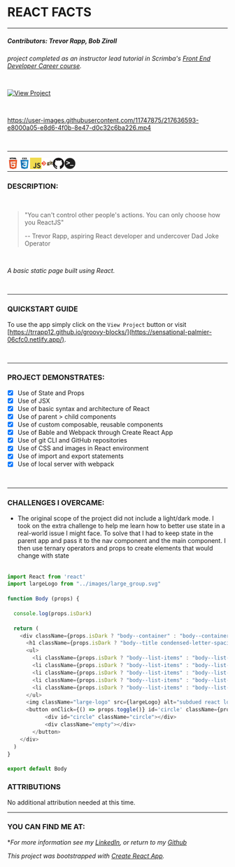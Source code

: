 
# REACT FACTS

---

##### Contributors: Trevor Rapp, Bob Ziroll

*project completed as an instructor lead tutorial in Scrimba's [Front End Developer Career course](https://scrimba.com/learn/frontend).*

<br/>

[![View Project](https://user-images.githubusercontent.com/11747875/141705232-471a0b9c-ca45-4540-a1b6-740c5e1becbe.png)](https://sensational-palmier-06cfc0.netlify.app/)

<br>


https://user-images.githubusercontent.com/11747875/217636593-e8000a05-e8d6-4f0b-8e47-d0c32c6ba226.mp4

<br/>

---

<img align="left" alt="HTML5" width="26px" src="https://raw.githubusercontent.com/github/explore/80688e429a7d4ef2fca1e82350fe8e3517d3494d/topics/html/html.png" />
<img align="left" alt="CSS3" width="26px" src="https://raw.githubusercontent.com/github/explore/80688e429a7d4ef2fca1e82350fe8e3517d3494d/topics/css/css.png" />
<img align="left" alt="JavaScript" width="26px" src="https://raw.githubusercontent.com/github/explore/80688e429a7d4ef2fca1e82350fe8e3517d3494d/topics/javascript/javascript.png" />
<img align="left" alt="Git" width="26px" src="https://raw.githubusercontent.com/github/explore/80688e429a7d4ef2fca1e82350fe8e3517d3494d/topics/git/git.png" />
<img align="left" alt="GitHub" width="26px" src="https://raw.githubusercontent.com/github/explore/78df643247d429f6cc873026c0622819ad797942/topics/github/github.png" />
<img align="left" alt="Terminal" width="26px" src="https://raw.githubusercontent.com/github/explore/80688e429a7d4ef2fca1e82350fe8e3517d3494d/topics/terminal/terminal.png" />

<br>

---

### DESCRIPTION:

<br/>

> "You can't control other people's actions.  You can only choose how you ReactJS"
>
> -- Trevor Rapp, aspiring React developer and undercover Dad Joke Operator

<br/>

*A basic static page built using React.*

<br/>

---

### QUICKSTART GUIDE

To use the app simply click on the ```View Project``` button or visit <a href="https://sensational-palmier-06cfc0.netlify.app/">[https://trrapp12.github.io/groovy-blocks/](https://sensational-palmier-06cfc0.netlify.app/)</a>. 

<br/>

---

### PROJECT DEMONSTRATES:


- [X] Use of State and Props
- [X] Use of JSX
- [X] Use of basic syntax and architecture of React
- [X] Use of parent > child components
- [X] Use of custom composable, reusable components
- [X] Use of Bable and Webpack through Create React App
- [X] Use of git CLI and GitHub repositories
- [X] Use of CSS and images in React environment
- [X] Use of import and export statements
- [X] Use of local server with webpack

<br/>

---

### CHALLENGES I OVERCAME:

* The original scope of the project did not include a light/dark mode.  I took on the extra challenge to help me learn how to better use state in a real-world issue I might face.  To solve that I had to keep state in the parent app and pass it to the nav component and the main component.  I then use ternary operators and props to create elements that would change with state

```javascript  

import React from 'react'
import largeLogo from "../images/large_group.svg"

function Body (props) {

  console.log(props.isDark)

  return (
    <div className={props.isDark ? "body--container" : "body--container background-light"}>
      <h1 className={props.isDark ? "body--title condensed-letter-spacing" : "condensed-letter-spacing font-light"}>Fun Facts about React</h1>
      <ul>
        <li className={props.isDark ? "body--list-items" : "body--list-items font-light"}>Was first released in 2013</li>
        <li className={props.isDark ? "body--list-items" : "body--list-items font-light"}>Was originally created by Jordan Walke</li>
        <li className={props.isDark ? "body--list-items" : "body--list-items font-light"}>Has well over 100K stars on Github</li>
        <li className={props.isDark ? "body--list-items" : "body--list-items font-light"}>Is maintained by Facebook</li>
        <li className={props.isDark ? "body--list-items" : "body--list-items font-light"}>Powers thousands of enterprise apps, including mobile apps</li>
      </ul>
      <img className="large-logo" src={largeLogo} alt="subdued react logo on background"></img>
      <button onClick={() => props.toggle()} id='circle' className={props.isDark ? 'clicked' : 'not-clicked'}>
            <div id="circle" className="circle"></div>
            <div className="empty"></div>
        </button>
    </div>
  )
}

export default Body

```

### ATTRIBUTIONS

No additional attribution needed at this time.

---

### YOU CAN FIND ME AT:

\**For more information see my [LinkedIn](https://www.linkedin.com/in/trevor-rapp-042a1037), or return to my [Github](https://github.com/trrapp12)*

*This project was bootstrapped with [Create React App](https://github.com/facebook/create-react-app).*


